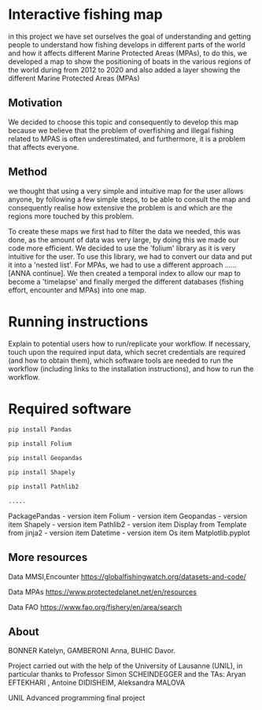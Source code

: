
# Interactive fishing map

in this project we have set ourselves the goal of understanding and getting people to understand how fishing develops in different parts of the world and how it affects different Marine Protected Areas (MPAs), to do this, we developed a map to show the positioning of boats in the various regions of the world during from 2012 to 2020 and also added a layer showing the different Marine Protected Areas (MPAs)

## Motivation

We decided to choose this topic and consequently to develop this map because we believe that the problem of overfishing and illegal fishing related to MPAS is often underestimated, and furthermore, it is a problem that affects everyone.

## Method 

we thought that using a very simple and intuitive map for the user allows anyone, by following a few simple steps, to be able to consult the map and consequently realise how extensive the problem is and which are the regions more touched by this problem.

To create these maps we first had to filter the data we needed, this was done, as the amount of data was very large, by doing this we made our code more efficient.
We  decided to use the 'folium' library as it is very intuitive for the user. 
To use this library, we had to convert our data and put it into a 'nested list'.
For MPAs, we had to use a different approach ...... [ANNA continue].
We then created a temporal index to allow our map to become a 'timelapse' and finally merged the different databases (fishing effort, encounter and MPAs) into one map.


# Running instructions

Explain to potential users how to run/replicate your workflow. If necessary, touch upon the required input data, which secret credentials are required (and how to obtain them), which software tools are needed to run the workflow (including links to the installation instructions), and how to run the workflow.

# Required software

```bash
pip install Pandas

pip install Folium

pip install Geopandas

pip install Shapely

pip install Pathlib2

.....
```

PackagePandas - version
item Folium - version
item Geopandas - version 
item Shapely - version
item Pathlib2 - version 
item Display from Template from jinja2 - version 
item Datetime - version
item Os
item Matplotlib.pyplot


## More resources

Data MMSI,Encounter https://globalfishingwatch.org/datasets-and-code/ 

Data MPAs https://www.protectedplanet.net/en/resources

Data FAO https://www.fao.org/fishery/en/area/search

## About

BONNER Katelyn, GAMBERONI Anna, BUHIC Davor.

Project carried out with the help of the University of Lausanne (UNIL), in particular thanks to Professor Simon SCHEINDEGGER and the TAs: Aryan EFTEKHARI , Antoine DIDISHEIM, Aleksandra MALOVA



UNIL Advanced programming final project
